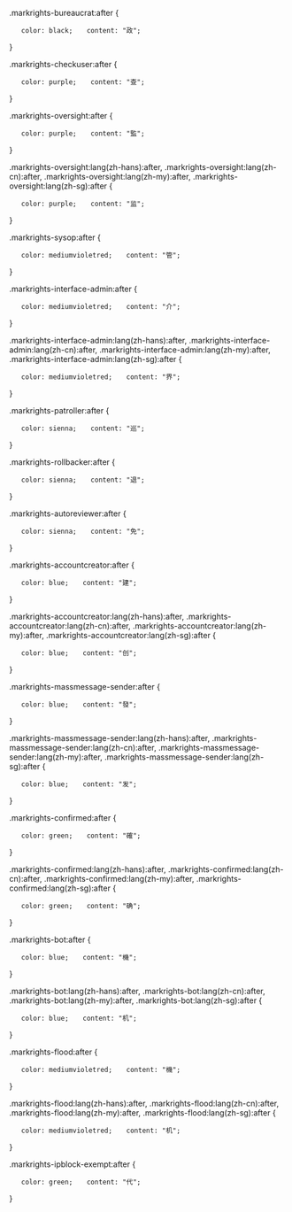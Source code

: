 .markrights-bureaucrat:after {

`   color: black;`
`   content: "政";`

}

.markrights-checkuser:after {

`   color: purple;`
`   content: "查";`

}

.markrights-oversight:after {

`   color: purple;`
`   content: "監";`

}

.markrights-oversight:lang(zh-hans):after,
.markrights-oversight:lang(zh-cn):after,
.markrights-oversight:lang(zh-my):after,
.markrights-oversight:lang(zh-sg):after {

`   color: purple;`
`   content: "监";`

}

.markrights-sysop:after {

`   color: mediumvioletred;`
`   content: "管";`

}

.markrights-interface-admin:after {

`   color: mediumvioletred;`
`   content: "介";`

}

.markrights-interface-admin:lang(zh-hans):after,
.markrights-interface-admin:lang(zh-cn):after,
.markrights-interface-admin:lang(zh-my):after,
.markrights-interface-admin:lang(zh-sg):after {

`   color: mediumvioletred;`
`   content: "界";`

}

.markrights-patroller:after {

`   color: sienna;`
`   content: "巡";`

}

.markrights-rollbacker:after {

`   color: sienna;`
`   content: "退";`

}

.markrights-autoreviewer:after {

`   color: sienna;`
`   content: "免";`

}

.markrights-accountcreator:after {

`   color: blue;`
`   content: "建";`

}

.markrights-accountcreator:lang(zh-hans):after,
.markrights-accountcreator:lang(zh-cn):after,
.markrights-accountcreator:lang(zh-my):after,
.markrights-accountcreator:lang(zh-sg):after {

`   color: blue;`
`   content: "创";`

}

.markrights-massmessage-sender:after {

`   color: blue;`
`   content: "發";`

}

.markrights-massmessage-sender:lang(zh-hans):after,
.markrights-massmessage-sender:lang(zh-cn):after,
.markrights-massmessage-sender:lang(zh-my):after,
.markrights-massmessage-sender:lang(zh-sg):after {

`   color: blue;`
`   content: "发";`

}

.markrights-confirmed:after {

`   color: green;`
`   content: "確";`

}

.markrights-confirmed:lang(zh-hans):after,
.markrights-confirmed:lang(zh-cn):after,
.markrights-confirmed:lang(zh-my):after,
.markrights-confirmed:lang(zh-sg):after {

`   color: green;`
`   content: "确";`

}

.markrights-bot:after {

`   color: blue;`
`   content: "機";`

}

.markrights-bot:lang(zh-hans):after, .markrights-bot:lang(zh-cn):after,
.markrights-bot:lang(zh-my):after, .markrights-bot:lang(zh-sg):after {

`   color: blue;`
`   content: "机";`

}

.markrights-flood:after {

`   color: mediumvioletred;`
`   content: "機";`

}

.markrights-flood:lang(zh-hans):after,
.markrights-flood:lang(zh-cn):after,
.markrights-flood:lang(zh-my):after, .markrights-flood:lang(zh-sg):after
{

`   color: mediumvioletred;`
`   content: "机";`

}

.markrights-ipblock-exempt:after {

`   color: green;`
`   content: "代";`

}